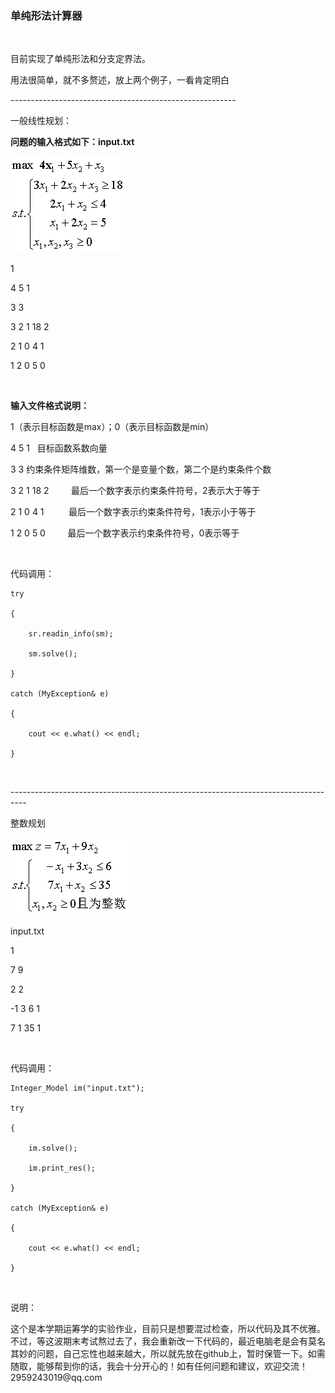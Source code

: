 ### 单纯形法计算器

 

目前实现了单纯形法和分支定界法。

用法很简单，就不多赘述，放上两个例子，一看肯定明白

\--------------------------------------------------------

一般线性规划：

**问题的输入格式如下：input.txt**

![](img/simplex.png)

1

4 5 1

3 3

3 2 1 18 2

2 1 0 4 1

1 2 0 5 0

 

**输入文件格式说明：**

1（表示目标函数是max）；0（表示目标函数是min）  

4 5 1   目标函数系数向量

3   3   约束条件矩阵维数，第一个是变量个数，第二个是约束条件个数

3 2 1 18 2         最后一个数字表示约束条件符号，2表示大于等于

2 1 0 4 1          最后一个数字表示约束条件符号，1表示小于等于

1 2 0 5 0         最后一个数字表示约束条件符号，0表示等于

 

代码调用：

~~~~~~~~~~~~~~~~~~~~~~~~~~~~~~~~~~~~~~~~~~~~~~~~~~~~~~~~~~~~~~~~~~~~~~~~~~~~~~~~
try

{

    sr.readin_info(sm);

    sm.solve();

}

catch (MyException& e)

{

    cout << e.what() << endl;

}
~~~~~~~~~~~~~~~~~~~~~~~~~~~~~~~~~~~~~~~~~~~~~~~~~~~~~~~~~~~~~~~~~~~~~~~~~~~~~~~~

 

\----------------------------------------------------------------------------------

整数规划

![](img/integer.png)

input.txt

1

7 9

2 2

\-1 3 6 1

7 1 35 1

 

代码调用：

~~~~~~~~~~~~~~~~~~~~~~~~~~~~~~~~~~~~~~~~~~~~~~~~~~~~~~~~~~~~~~~~~~~~~~~~~~~~~~~~
Integer_Model im("input.txt");

try

{

    im.solve();

    im.print_res();

}

catch (MyException& e)

{

    cout << e.what() << endl;

}
~~~~~~~~~~~~~~~~~~~~~~~~~~~~~~~~~~~~~~~~~~~~~~~~~~~~~~~~~~~~~~~~~~~~~~~~~~~~~~~~

 

说明：

这个是本学期运筹学的实验作业，目前只是想要混过检查，所以代码及其不优雅。不过，等这波期末考试熬过去了，我会重新改一下代码的，最近电脑老是会有莫名其妙的问题，自己忘性也越来越大，所以就先放在github上，暂时保管一下。如需随取，能够帮到你的话，我会十分开心的！如有任何问题和建议，欢迎交流！2959243019\@qq.com
